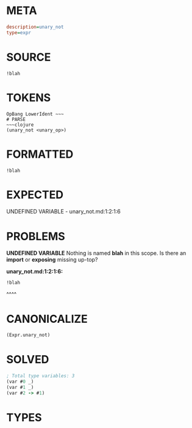 # META
~~~ini
description=unary_not
type=expr
~~~
# SOURCE
~~~roc
!blah
~~~
# TOKENS
~~~text
OpBang LowerIdent ~~~
# PARSE
~~~clojure
(unary_not <unary_op>)
~~~
# FORMATTED
~~~roc
!blah
~~~
# EXPECTED
UNDEFINED VARIABLE - unary_not.md:1:2:1:6
# PROBLEMS
**UNDEFINED VARIABLE**
Nothing is named **blah** in this scope.
Is there an **import** or **exposing** missing up-top?

**unary_not.md:1:2:1:6:**
```roc
!blah
```
 ^^^^


# CANONICALIZE
~~~clojure
(Expr.unary_not)
~~~
# SOLVED
~~~clojure
; Total type variables: 3
(var #0 _)
(var #1 _)
(var #2 -> #1)
~~~
# TYPES
~~~roc
~~~
